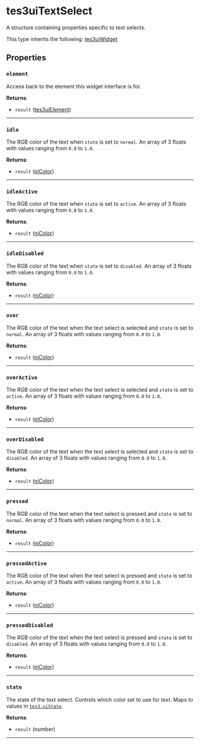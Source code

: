 # tes3uiTextSelect

A structure containing properties specific to text selects.

This type inherits the following: [tes3uiWidget](../../types/tes3uiWidget)
## Properties

### `element`

Access back to the element this widget interface is for.

**Returns**:

* `result` ([tes3uiElement](../../types/tes3uiElement))

***

### `idle`

The RGB color of the text when `state` is set to `normal`. An array of 3 floats with values ranging from `0.0` to `1.0`.

**Returns**:

* `result` ([niColor](../../types/niColor))

***

### `idleActive`

The RGB color of the text when `state` is set to `active`. An array of 3 floats with values ranging from `0.0` to `1.0`.

**Returns**:

* `result` ([niColor](../../types/niColor))

***

### `idleDisabled`

The RGB color of the text when `state` is set to `disabled`. An array of 3 floats with values ranging from `0.0` to `1.0`.

**Returns**:

* `result` ([niColor](../../types/niColor))

***

### `over`

The RGB color of the text when the text select is selected and `state` is set to `normal`. An array of 3 floats with values ranging from `0.0` to `1.0`.

**Returns**:

* `result` ([niColor](../../types/niColor))

***

### `overActive`

The RGB color of the text when the text select is selected and `state` is set to `active`. An array of 3 floats with values ranging from `0.0` to `1.0`.

**Returns**:

* `result` ([niColor](../../types/niColor))

***

### `overDisabled`

The RGB color of the text when the text select is selected and `state` is set to `disabled`. An array of 3 floats with values ranging from `0.0` to `1.0`.

**Returns**:

* `result` ([niColor](../../types/niColor))

***

### `pressed`

The RGB color of the text when the text select is pressed and `state` is set to `normal`. An array of 3 floats with values ranging from `0.0` to `1.0`.

**Returns**:

* `result` ([niColor](../../types/niColor))

***

### `pressedActive`

The RGB color of the text when the text select is pressed and `state` is set to `active`. An array of 3 floats with values ranging from `0.0` to `1.0`.

**Returns**:

* `result` ([niColor](../../types/niColor))

***

### `pressedDisabled`

The RGB color of the text when the text select is pressed and `state` is set to `disabled`. An array of 3 floats with values ranging from `0.0` to `1.0`.

**Returns**:

* `result` ([niColor](../../types/niColor))

***

### `state`

The state of the text select. Controls which color set to use for text. Maps to values in [`tes3.uiState`](https://mwse.github.io/MWSE/references/ui-states/).

**Returns**:

* `result` (number)

***

